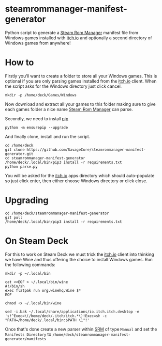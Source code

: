 # steamrommanager-manifest-generator
Python script to generate a [Steam Rom Manager](https://steamgriddb.github.io/steam-rom-manager/) manifest file from Windows games installed with [itch.io](https://itch.io) and optionally a second directory of Windows games from anywhere!

# How to

Firstly you'll want to create a folder to store all your Windows games. This is optional if you are only parsing games installed from the [itch.io](https://itch.io) client. When the script asks for the Windows directory just click cancel.
```
mkdir -p /home/deck/Games/Windows
```
Now download and extract all your games to this folder making sure to give each games folder a nice name [Steam Rom Manager](https://steamgriddb.github.io/steam-rom-manager/) can parse.

Secondly, we need to install [pip](https://pypi.org/project/pip/)

```
python -m ensurepip --upgrade
```

And finally clone, install and run the script.

```
cd /home/deck
git clone https://github.com/SavageCore/steamrommanager-manifest-generator.git
cd steamrommanager-manifest-generator
/home/deck/.local/bin/pip3 install -r requirements.txt
python parse.py
```

You will be asked for the [itch.io](https://itch.io) apps directory which should auto-populate so just click enter, then either choose Windows directory or click close.

# Upgrading
```
cd /home/deck/steamrommanager-manifest-generator
git pull
/home/deck/.local/bin/pip3 install -r requirements.txt
```

# On Steam Deck

For this to work on Steam Deck we must trick the [itch.io](https://itch.io) client into thinking we have Wine and thus offering the choice to install Windows games. Run the following commands:

```
mkdir -p ~/.local/bin
```
```
cat <<EOF > ~/.local/bin/wine
#!/bin/sh
exec flatpak run org.winehq.Wine $*
EOF
```
```
chmod +x ~/.local/bin/wine
```
```
sed -i.bak ~/.local/share/applications/io.itch.itch.desktop -e 's!^Exec=\(/home/deck/.itch/itch.*\)!Exec=sh -c "PATH=/home/deck/.local/bin:$PATH \1"!'
```

Once that's done create a new parser within [SRM](https://steamgriddb.github.io/steam-rom-manager/) of type `Manual` and set the `Manifests Directory` to `/home/deck/steamrommanager-manifest-generator/manifests`
